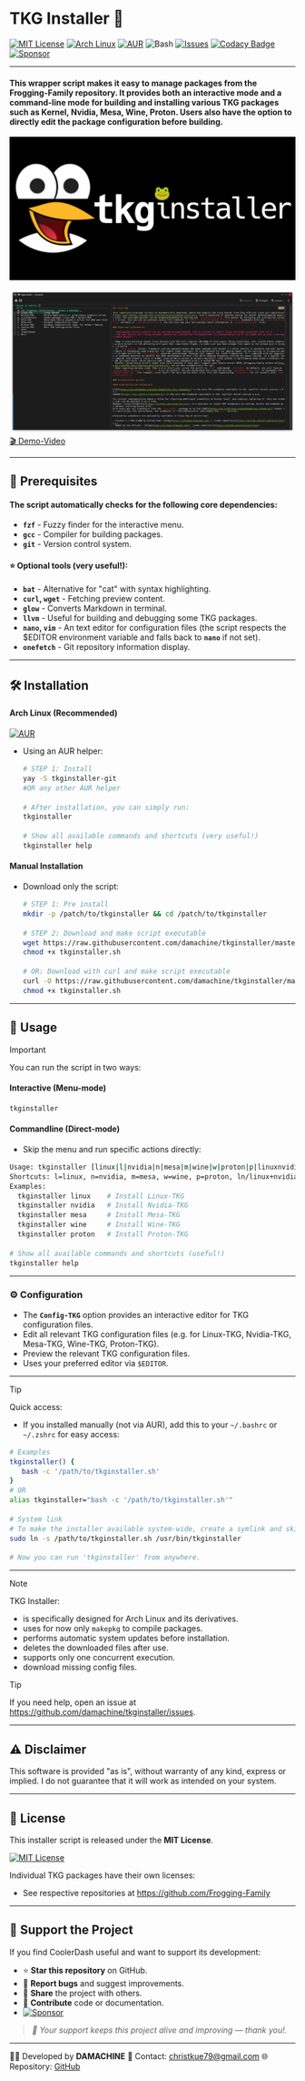 # TKG Installer 🐸

[![MIT License](https://img.shields.io/badge/License-MIT-green.svg)](https://opensource.org/licenses/MIT)
[![Arch Linux](https://img.shields.io/badge/platform-arch--linux-blue?logo=arch-linux&logoColor=white)](https://archlinux.org/)
[![AUR](https://img.shields.io/aur/version/tkginstaller-git?color=1793d1&label=AUR&logo=arch-linux)](https://aur.archlinux.org/packages/tkginstaller-git)
![Bash](https://img.shields.io/badge/language-bash-blue?logo=gnu-bash)
[![Issues](https://img.shields.io/github/issues/damachine/tkginstaller)](https://github.com/damachine/tkginstaller/issues)
[![Codacy Badge](https://app.codacy.com/project/badge/Grade/5736b4b014ca45e1877fc0c75a200c21)](https://app.codacy.com/gh/damachine/tkginstaller/dashboard?utm_source=gh&utm_medium=referral&utm_content=&utm_campaign=Badge_grade)
[![Sponsor](https://img.shields.io/badge/Sponsor-GitHub-blue?logo=github-sponsors)](https://github.com/sponsors/damachine)

---

#### This wrapper script makes it easy to manage packages from the Frogging-Family repository. It provides both an interactive mode and a command-line mode for building and installing various TKG packages such as Kernel, Nvidia, Mesa, Wine, Proton. Users also have the option to directly edit the package configuration before building.

![TKG Installer Banner](images/banner.jpg)

![TKG Installer Screenshot](images/tkginstaller.png)
[🎬 Demo-Video](images/tkginstaller.gif)

---

## 📝 Prerequisites

#### The script automatically checks for the following core dependencies:

- **`fzf`** - Fuzzy finder for the interactive menu.
- **`gcc`** - Compiler for building packages.
- **`git`** - Version control system.

#### ⭐ Optional tools (very useful!):

- **`bat`** - Alternative for "cat" with syntax highlighting.
- **`curl`, `wget`** - Fetching preview content.
- **`glow`** - Converts Markdown in terminal.
- **`llvm`** - Useful for building and debugging some TKG packages.
- **`nano`, `vim`** - An text editor for configuration files (the script respects the $EDITOR environment variable and falls back to **`nano`** if not set).
- **`onefetch`** - Git repository information display.

---

## 🛠️ Installation

#### Arch Linux (Recommended)

[![AUR](https://img.shields.io/aur/version/tkginstaller-git?color=1793d1&label=AUR&logo=arch-linux)](https://aur.archlinux.org/packages/tkginstaller-git)

- Using an AUR helper:
  
   ```bash
   # STEP 1: Install
   yay -S tkginstaller-git
   #OR any other AUR helper

   # After installation, you can simply run:
   tkginstaller

   # Show all available commands and shortcuts (very useful!)
   tkginstaller help
   ```

#### Manual Installation

- Download only the script:
  
   ```bash
   # STEP 1: Pre install
   mkdir -p /patch/to/tkginstaller && cd /patch/to/tkginstaller

   # STEP 2: Download and make script executable
   wget https://raw.githubusercontent.com/damachine/tkginstaller/master/tkginstaller.sh
   chmod +x tkginstaller.sh

   # OR: Download with curl and make script executable
   curl -O https://raw.githubusercontent.com/damachine/tkginstaller/master/tkginstaller.sh
   chmod +x tkginstaller.sh
   ```

---

## 🚀 Usage

> [!IMPORTANT]
> You can run the script in two ways:

#### Interactive (Menu-mode)
```bash
tkginstaller
```

#### Commandline (Direct-mode)

- Skip the menu and run specific actions directly:

```bash
Usage: tkginstaller [linux|l|nvidia|n|mesa|m|wine|w|proton|p|linuxnvidia|ln|nl|linux+nvidia|config|clean|exit]
Shortcuts: l=linux, n=nvidia, m=mesa, w=wine, p=proton, ln/linux+nvidia=Linux+Nvidia combo
Examples:
  tkginstaller linux    # Install Linux-TKG
  tkginstaller nvidia   # Install Nvidia-TKG
  tkginstaller mesa     # Install Mesa-TKG
  tkginstaller wine     # Install Wine-TKG
  tkginstaller proton   # Install Proton-TKG

# Show all available commands and shortcuts (useful!)
tkginstaller help
```

---

### ⚙️ Configuration

- The **`Config-TKG`** option provides an interactive editor for TKG configuration files.
- Edit all relevant TKG configuration files (e.g. for Linux-TKG, Nvidia-TKG, Mesa-TKG, Wine-TKG, Proton-TKG).
- Preview the relevant TKG configuration files.
- Uses your preferred editor via `$EDITOR`.

---

> [!TIP]
> Quick access: 
> - If you installed manually (not via AUR), add this to your `~/.bashrc` or `~/.zshrc` for easy access:

   ```bash
   # Examples
   tkginstaller() {
      bash -c '/path/to/tkginstaller.sh'
   }
   # OR
   alias tkginstaller="bash -c '/path/to/tkginstaller.sh'"

   # System link
   # To make the installer available system-wide, create a symlink and skip alias:
   sudo ln -s /path/to/tkginstaller.sh /usr/bin/tkginstaller

   # Now you can run 'tkginstaller' from anywhere.
   ```

---

> [!NOTE]
> TKG Installer:
> - is specifically designed for Arch Linux and its derivatives.
> - uses for now only `makepkg` to compile packages.
> - performs automatic system updates before installation.
> - deletes the downloaded files after use.
> - supports only one concurrent execution.
> - download missing config files.

> [!TIP]
> If you need help, open an issue at https://github.com/damachine/tkginstaller/issues.

---

## ⚠️ Disclaimer
This software is provided "as is", without warranty of any kind, express or implied.
I do not guarantee that it will work as intended on your system.

---

## 📄 License

This installer script is released under the **MIT License**.

[![MIT License](https://img.shields.io/badge/License-MIT-green.svg)](https://opensource.org/licenses/MIT)

Individual TKG packages have their own licenses:
- See respective repositories at https://github.com/Frogging-Family

---

## 💝 Support the Project

If you find CoolerDash useful and want to support its development:

- ⭐ **Star this repository** on GitHub.
- 🐛 **Report bugs** and suggest improvements.
- 🔄 **Share** the project with others.
- 📝 **Contribute** code or documentation.
- [![Sponsor](https://img.shields.io/badge/Sponsor-GitHub-blue?logo=github-sponsors)](https://github.com/sponsors/damachine)

> *🙏 Your support keeps this project alive and improving — thank you!.*

---

👨‍💻 Developed by **DAMACHINE** 📧 Contact: christkue79@gmail.com 🌐 Repository: [GitHub](https://github.com/damachine/tkginstaller)
